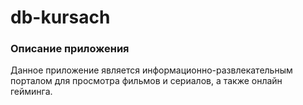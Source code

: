 # db-kursach
### Описание приложения

Данное приложение является информационно-развлекательным порталом для просмотра фильмов и сериалов, а также онлайн гейминга.
